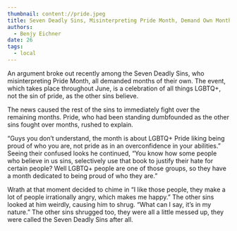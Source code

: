 ```yaml
---
thumbnail: content://pride.jpeg
title: Seven Deadly Sins, Misinterpreting Pride Month, Demand Own Months
authors:
  - Benjy Eichner
date: 26
tags:
  - local
---
```


An argument broke out recently among the Seven Deadly Sins, who misinterpreting Pride Month, all demanded months of their own. The event, which takes place throughout June, is a celebration of all things LGBTQ+, not the sin of pride, as the other sins believe. 

The news caused the rest of the sins to immediately fight over the remaining months. Pride, who had been standing dumbfounded as the other sins fought over months, rushed to explain. 

“Guys you don’t understand, the month is about LGBTQ+ Pride liking being proud of who you are, not pride as in an overconfidence in your abilities.” Seeing their confused looks he continued, “You know how some people who believe in us sins, selectively use that book to justify their hate for certain people? Well LGBTQ+ people are one of those groups, so they have a month dedicated to being proud of who they are.”

Wrath at that moment decided to chime in “I like those people, they make a lot of people irrationally angry, which makes me happy.” The other sins looked at him weirdly, causing him to shrug. “What can I say, it’s in my nature.” The other sins shrugged too, they were all a little messed up, they were called the Seven Deadly Sins after all.

